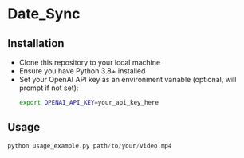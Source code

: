 # Date_Sync

## Installation

- Clone this repository to your local machine
- Ensure you have Python 3.8+ installed
- Set your OpenAI API key as an environment variable (optional, will prompt if not set):
  ```bash
  export OPENAI_API_KEY=your_api_key_here
  ```

## Usage

```python
python usage_example.py path/to/your/video.mp4
```
